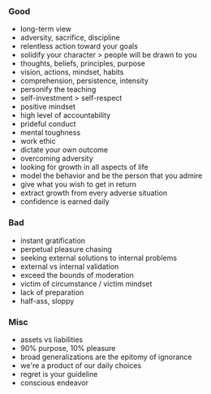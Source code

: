 ### Good
- long-term view
- adversity, sacrifice, discipline
- relentless action toward your goals
- solidify your character > people will be drawn to you
- thoughts, beliefs, principles, purpose
- vision, actions, mindset, habits
- comprehension, persistence, intensity
- personify the teaching
- self-investment > self-respect
- positive mindset
- high level of accountability
- prideful conduct
- mental toughness
- work ethic
- dictate your own outcome
- overcoming adversity
- looking for growth in all aspects of life
- model the behavior and be the person that you admire
- give what you wish to get in return
- extract growth from every adverse situation
- confidence is earned daily
 
 
 ### Bad
 - instant gratification
 - perpetual pleasure chasing
 - seeking external solutions to internal problems
 - external vs internal validation
 - exceed the bounds of moderation
 - victim of circumstance / victim mindset
 - lack of preparation
 - half-ass, sloppy
 
 
 ### Misc
 - assets vs liabilities
 - 90% purpose, 10% pleasure
 - broad generalizations are the epitomy of ignorance
 - we're a product of our daily choices
 - regret is your guideline
 - conscious endeavor
